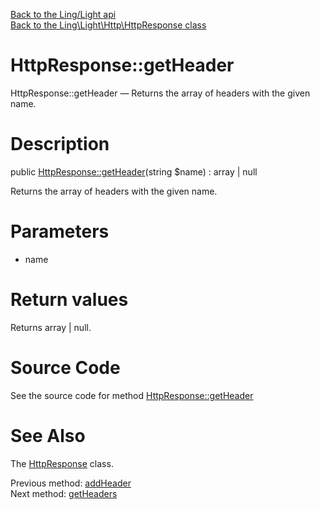 [Back to the Ling/Light api](https://github.com/lingtalfi/Light/blob/master/doc/api/Ling/Light.md)<br>
[Back to the Ling\Light\Http\HttpResponse class](https://github.com/lingtalfi/Light/blob/master/doc/api/Ling/Light/Http/HttpResponse.md)


HttpResponse::getHeader
================



HttpResponse::getHeader — Returns the array of headers with the given name.




Description
================


public [HttpResponse::getHeader](https://github.com/lingtalfi/Light/blob/master/doc/api/Ling/Light/Http/HttpResponse/getHeader.md)(string $name) : array | null




Returns the array of headers with the given name.




Parameters
================


- name

    


Return values
================

Returns array | null.








Source Code
===========
See the source code for method [HttpResponse::getHeader](https://github.com/lingtalfi/Light/blob/master/Http/HttpResponse.php#L223-L232)


See Also
================

The [HttpResponse](https://github.com/lingtalfi/Light/blob/master/doc/api/Ling/Light/Http/HttpResponse.md) class.

Previous method: [addHeader](https://github.com/lingtalfi/Light/blob/master/doc/api/Ling/Light/Http/HttpResponse/addHeader.md)<br>Next method: [getHeaders](https://github.com/lingtalfi/Light/blob/master/doc/api/Ling/Light/Http/HttpResponse/getHeaders.md)<br>

